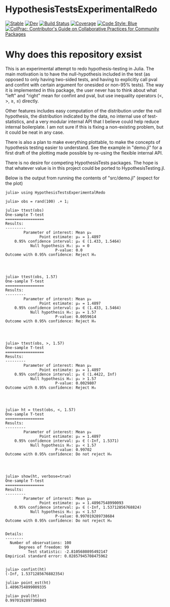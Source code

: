 # HypothesisTestsExperimentalRedo

[![Stable](https://img.shields.io/badge/docs-stable-blue.svg)](https://KronosTheLate.github.io/HypothesisTestsExperimentalRedo.jl/stable/)
[![Dev](https://img.shields.io/badge/docs-dev-blue.svg)](https://KronosTheLate.github.io/HypothesisTestsExperimentalRedo.jl/dev/)
[![Build Status](https://github.com/KronosTheLate/HypothesisTestsExperimentalRedo.jl/actions/workflows/CI.yml/badge.svg?branch=main)](https://github.com/KronosTheLate/HypothesisTestsExperimentalRedo.jl/actions/workflows/CI.yml?query=branch%3Amain)
[![Coverage](https://codecov.io/gh/KronosTheLate/HypothesisTestsExperimentalRedo.jl/branch/main/graph/badge.svg)](https://codecov.io/gh/KronosTheLate/HypothesisTestsExperimentalRedo.jl)
[![Code Style: Blue](https://img.shields.io/badge/code%20style-blue-4495d1.svg)](https://github.com/invenia/BlueStyle)
[![ColPrac: Contributor's Guide on Collaborative Practices for Community Packages](https://img.shields.io/badge/ColPrac-Contributor's%20Guide-blueviolet)](https://github.com/SciML/ColPrac)

# Why does this repository exsist
This is an experimental attempt to redo hypothesis-testing in Julia. The main motivation is to have the null-hypothesis included in the test (as opposed to only having two-sided tests, and having to explicitly call pval and confint with certain argument for onesided or non-95% tests). The way it is implemented in this package, the user never has to think about what "left" and "right" mean for confint and pval, but use inequality operators (<, >, ≥, ≤) directly.

Other features includes easy computation of the distribution under the null hypothesis, the distribution indicated by the data, no internal use of test-statistics, and a very modular internal API that I believe could help reduce internal boilerplate. I am not sure if this is fixing a non-existing problem, but it could be neat in any case.

There is also a plan to make everything plottable, to make the concepts of hypothesis 
testing easier to understand. See the example in "demo.jl" for a first draft of the 
plotting made possible by re-using the flexible internal API.

There is no desire for competing HypothesisTests packages. The hope is that whatever value is in this project could be ported to HypothesisTesting.jl.

Below is the output from running the contents of "src/demo.jl" (expect for the plot)

```
julia> using HypothesisTestsExperimentalRedo

julia> obs = rand(100) .+ 1;

julia> ttest(obs)
One-sample T-test
=================
Results:
---------
        Parameter of interest: Mean μ₀
               Point estimate: μ₀ = 1.4897
    0.95% confidence interval: μ₀ ∈ (1.433, 1.5464)
           Null hypothesis H₀: μ₀ = 0
                      P-value: 0.0
Outcome with 0.95% confidence: Reject H₀




julia> ttest(obs, 1.57)
One-sample T-test
=================
Results:
---------
        Parameter of interest: Mean μ₀
               Point estimate: μ₀ = 1.4897
    0.95% confidence interval: μ₀ ∈ (1.433, 1.5464)
           Null hypothesis H₀: μ₀ = 1.57
                      P-value: 0.0059614
Outcome with 0.95% confidence: Reject H₀




julia> ttest(obs, >, 1.57)
One-sample T-test
=================
Results:
---------
        Parameter of interest: Mean μ₀
               Point estimate: μ₀ = 1.4897
    0.95% confidence interval: μ₀ ∈ (1.4422, Inf)
           Null hypothesis H₀: μ₀ > 1.57
                      P-value: 0.0029807
Outcome with 0.95% confidence: Reject H₀




julia> ht = ttest(obs, <, 1.57)
One-sample T-test
=================
Results:
---------
        Parameter of interest: Mean μ₀
               Point estimate: μ₀ = 1.4897
    0.95% confidence interval: μ₀ ∈ (-Inf, 1.5371)
           Null hypothesis H₀: μ₀ < 1.57
                      P-value: 0.99702
Outcome with 0.95% confidence: Do not reject H₀




julia> show(ht, verbose=true)
One-sample T-test
=================
Results:
---------
        Parameter of interest: Mean μ₀
               Point estimate: μ₀ = 1.48967548990093
    0.95% confidence interval: μ₀ ∈ (-Inf, 1.53712856768824)
           Null hypothesis H₀: μ₀ < 1.57
                      P-value: 0.997019289738684
Outcome with 0.95% confidence: Do not reject H₀


Details:
--------
  Number of observations: 100
      Degrees of freedom: 99
          Test statistic: -2.8105680895492147
Empirical standard error: 0.02857945708475962
  

julia> confint(ht)
(-Inf, 1.5371285676882354)

julia> point_est(ht)
1.4896754899009335

julia> pval(ht)
0.9970192897386843
```
